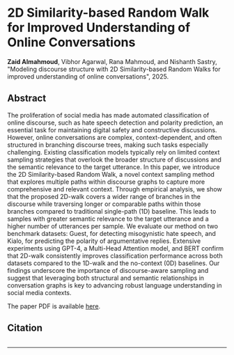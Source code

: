 # 2D Similarity-based Random Walk for Improved Understanding of Online Conversations

**Zaid Almahmoud**, Vibhor Agarwal, Rana Mahmoud, and Nishanth Sastry, "Modeling discourse structure with 2D Similarity-based Random Walks for improved understanding of online conversations", 2025.

## Abstract

The proliferation of social media has made automated classification of online discourse, such as hate speech detection and polarity prediction, an essential task for maintaining digital safety and constructive discussions. However, online conversations are complex, context-dependent, and often structured in branching discourse trees, making such tasks especially challenging. Existing classification models typically rely on limited context sampling strategies that overlook the broader structure of discussions and the semantic relevance to the target utterance. In this paper, we introduce the 2D Similarity-based Random Walk, a novel context sampling method that explores multiple paths within discourse graphs to capture more comprehensive and relevant context. Through empirical analysis, we show that the proposed 2D-walk covers a wider range of branches in the discourse while traversing longer or comparable paths within those branches compared to traditional single-path (1D) baseline. This leads to samples with greater semantic relevance to the target utterance and a higher number of utterances per sample. We evaluate our method on two benchmark datasets: Guest, for detecting misogynistic hate speech, and Kialo, for predicting the polarity of argumentative replies. Extensive experiments using GPT-4, a Multi-Head Attention model, and BERT confirm that 2D-walk consistently improves classification performance across both datasets compared to the 1D-walk and the no-context (0D) baselines. Our findings underscore the importance of discourse-aware sampling and suggest that leveraging both structural and semantic relationships in conversation graphs is key to advancing robust language understanding in social media contexts.

The paper PDF is available [here]().

## Citation

```

```
****
